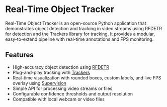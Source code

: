 # Real-Time Object Tracker

Real-Time Object Tracker is an open-source Python application that demonstrates object detection and tracking in video streams using RFDETR for detection and the Trackers library for tracking. It provides a modular, easy-to-extend pipeline with real-time annotations and FPS monitoring.

## Features

- High-accuracy object detection using [RFDETR](https://github.com/Roboflow/rfdetr)
- Plug-and-play tracking with [Trackers](https://github.com/roboflow/trackers)
- Real-time visualization with rounded boxes, custom labels, and live FPS overlay using [Supervision](https://github.com/roboflow/supervision)
- Simple API for processing video streams or files
- Configurable confidence thresholds and output resolution
- Compatible with local webcam or video files
